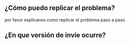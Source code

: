 ## ¿Cómo puedo replicar el problema?
por favor explicanos como replicar el problema paso a paso

## ¿En que versión de invie ocurre?
